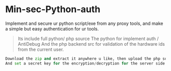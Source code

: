 # Min-sec-Python-auth
Implement and secure ur python script/exe from any proxy tools, and make a simple but easy authentication for ur tools. 

> Its include full python/ php source 
The python for implement auth / AntiDebug 
And the php backend src for validation of the hardware ids from the current user.

```python
Download the zip and extract it anywhere u like, then upload the php source in the /backend folder on ur localhost / server etc
And set a secret key for the encryption/decryption for the server side validation, after it add the AntiDebug too before u write ur main functions of your script, ye that's all, enjoy!
```
